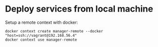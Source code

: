 # Deploy services from local machine
Setup a remote context with docker:
```
docker context create manager-remote --docker "host=ssh://vagrant@192.168.56.4"
docker context use manager-remote
```
